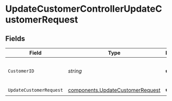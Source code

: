 # UpdateCustomerControllerUpdateCustomerRequest


## Fields

| Field                                                                                | Type                                                                                 | Required                                                                             | Description                                                                          | Example                                                                              |
| ------------------------------------------------------------------------------------ | ------------------------------------------------------------------------------------ | ------------------------------------------------------------------------------------ | ------------------------------------------------------------------------------------ | ------------------------------------------------------------------------------------ |
| `CustomerID`                                                                         | *string*                                                                             | :heavy_check_mark:                                                                   | The unique identifier of the customer.                                               | cus_52328cbccf7645e99b2826eeb22d03cc                                                 |
| `UpdateCustomerRequest`                                                              | [components.UpdateCustomerRequest](../../models/components/updatecustomerrequest.md) | :heavy_check_mark:                                                                   | N/A                                                                                  |                                                                                      |